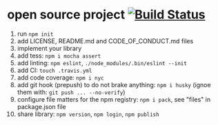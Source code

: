 # open source project [![Build Status](https://travis-ci.org/daggerok/daggerok-names.svg?branch=master)](https://travis-ci.org/daggerok/daggerok-names)

1. run `npm init`
2. add LICENSE, README.md and CODE_OF_CONDUCT.md files
3. implement your library
4. add tess: `npm i mocha assert`
5. add linting: `npm eslint`, `./node_modules/.bin/eslint --init`
6. add CI: `touch .travis.yml`
7. add code coverage: `npm i nyc` <!-- `npm i codecov` see package.json -->
8. add git hook (prepush) to do not brake anything: `npm i husky` (ignoe them with: `git push ... --no-verify`)
9. configure file matters for the npm registry: `npm i pack`, see "files" in package.json file
10. share library: `npm version`, `npm login`, `npm publish`
